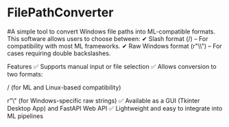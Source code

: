 # FilePathConverter

#A simple tool to convert Windows file paths into ML-compatible formats. This software allows users to choose between:
✔ Slash format (/) – For compatibility with most ML frameworks.
✔ Raw Windows format (r"\\\\") – For cases requiring double backslashes.

Features
✅ Supports manual input or file selection
✅ Allows conversion to two formats:

/ (for ML and Linux-based compatibility)

r"\\" (for Windows-specific raw strings)
✅ Available as a GUI (Tkinter Desktop App) and FastAPI Web API
✅ Lightweight and easy to integrate into ML pipelines
